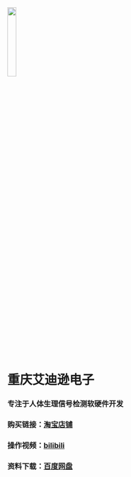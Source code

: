<img decoding="async" src="https://addison-cq.github.io/webPages/images/logo2.png" width="20%">

# 重庆艾迪逊电子

### 专注于人体生理信号检测软硬件开发

### 购买链接：[淘宝店铺](https://shop108071095.taobao.com/)

### 操作视频：[bilibili](https://space.bilibili.com/478790314)

### 资料下载：[百度网盘](https://pan.baidu.com/s/13ydnLzn7c-F1SwraEV0Yzw?pwd=qv21)
